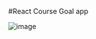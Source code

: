 #React Course Goal app

![image](https://github.com/samira1992/react-course-goal/assets/49342424/96ab10de-158e-4619-9055-ffc82bb25aad)



